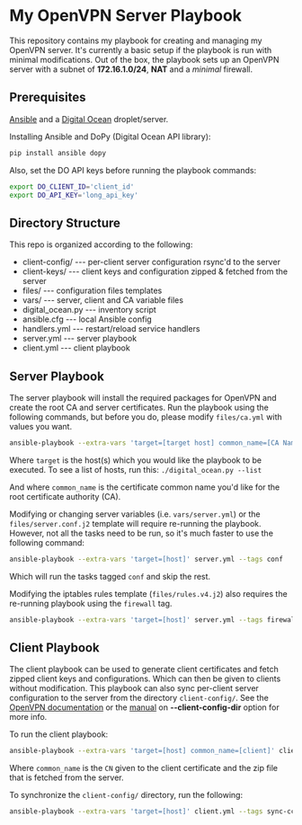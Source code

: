 My OpenVPN Server Playbook
==========================

This repository contains my playbook for creating and managing my
OpenVPN server. It's currently a basic setup if the playbook is run
with minimal modifications. Out of the box, the playbook sets up an
OpenVPN server with a subnet of **172.16.1.0/24**, **NAT** and a
*minimal* firewall.

Prerequisites
-------------

[Ansible](http://www.ansible.com) and a
[Digital Ocean](https://www.digitalocean.com) droplet/server.

Installing Ansible and DoPy (Digital Ocean API library):

```bash
pip install ansible dopy
```

Also, set the DO API keys before running the playbook commands:

```bash
export DO_CLIENT_ID='client_id'
export DO_API_KEY='long_api_key'
```

Directory Structure
-------------------

This repo is organized according to the following:

* client-config/ --- per-client server configuration rsync'd to the
  server
* client-keys/ --- client keys and configuration zipped & fetched from
  the server
* files/ --- configuration files templates
* vars/ --- server, client and CA variable files
* digital_ocean.py --- inventory script
* ansible.cfg --- local Ansible config
* handlers.yml --- restart/reload service handlers
* server.yml --- server playbook
* client.yml --- client playbook


Server Playbook
---------------

The server playbook will install the required packages for OpenVPN and
create the root CA and server certificates. Run the playbook using
the following commands, but before you do, please modify `files/ca.yml` with
values you want.

```bash
ansible-playbook --extra-vars 'target=[target host] common_name=[CA Name]' server.yml
```

Where `target` is the host(s) which you would like the playbook to be
executed. To see a list of hosts, run this: `./digital_ocean.py --list`

And where `common_name` is the certificate common name you'd like for the root
certificate authority (CA).

Modifying or changing server variables (i.e. `vars/server.yml`) or the
`files/server.conf.j2` template will require re-running the playbook.
However, not all the tasks need to be run, so it's much faster to use
the following command:

```bash
ansible-playbook --extra-vars 'target=[host]' server.yml --tags conf
```

Which will run the tasks tagged `conf` and skip the rest.

Modifying the iptables rules template (`files/rules.v4.j2`) also
requires the re-running playbook using the `firewall` tag.

```bash
ansible-playbook --extra-vars 'target=[host]' server.yml --tags firewall
```


Client Playbook
---------------

The client playbook can be used to generate client certificates and
fetch zipped client keys and configurations. Which can then be given
to clients without modification. This playbook can also sync
per-client server configuration to the server from the directory
`client-config/`. See the
[OpenVPN documentation](http://openvpn.net/index.php/open-source/documentation/howto.html#policy)
or the
[manual](https://community.openvpn.net/openvpn/wiki/Openvpn23ManPage)
on **--client-config-dir** option for more info.

To run the client playbook:

```bash
ansible-playbook --extra-vars 'target=[host] common_name=[client]' client.yml --tags new-client
```

Where `common_name` is the `CN` given to the client certificate and
the zip file that is fetched from the server.

To synchronize the `client-config/` directory, run the following:

```bash
ansible-playbook --extra-vars 'target=[host]' client.yml --tags sync-ccd
```
